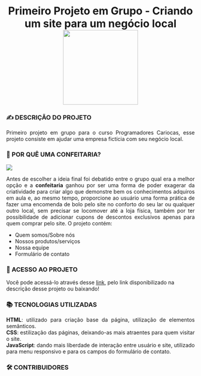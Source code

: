 <h1 align="center">Primeiro Projeto em Grupo - Criando um site para um negócio local<br>
<img src="https://64.media.tumblr.com/3c8c2e7b8248eb784a076139bc836a06/519a38f0bf36ec51-f0/s2048x3072/3c818c6eec9db218a0dc987e97e28e92a7b50131.pnj" width="200" height="200"></h1>

<h3>&#9997; DESCRIÇÃO DO PROJETO</h3>
<p align="justify">
Primeiro projeto em grupo para o curso Programadores Cariocas, esse projeto consiste em ajudar uma empresa fictícia com seu negócio local.</p>
<h3>&#127856; POR QUÊ UMA CONFEITARIA?</h3>
<img src="https://64.media.tumblr.com/902c8f6f2d54ebc6b6927c8c093c6599/1cef3dc0c99d3b39-5e/s2048x3072/79c3f1de425ceea59a16d751c683ed4a02596580.pnj">
<p align="justify">Antes de escolher a ideia final foi debatido entre o grupo qual era a melhor opção e a <strong>confeitaria</strong> ganhou por ser uma forma de poder exagerar da criatividade para criar algo que demonstre bem os conhecimentos adquiros em aula e, ao mesmo tempo, proporcione ao usuário uma forma prática de fazer uma encomenda de bolo pelo site no conforto do seu lar ou qualquer outro local, sem precisar se locomover até a loja física, também por ter possibilidade de adicionar cupons de descontos exclusivos apenas para quem comprar pelo site.
O projeto contém:
<ul><li>Quem somos/Sobre nós<br>
<li>Nossos produtos/serviços<br>
<li>Nossa equipe
<li>Formulário de contato<br>
</li></ul></p>

<h3>📁 ACESSO AO PROJETO</h3>
Você pode acessá-lo através desse <a href="https://daysecampos.github.io/boloDeCake/">link</a>, pelo link disponibilizado na descrição desse projeto ou baixando!
<h3>&#128218; TECNOLOGIAS UTILIZADAS</h3>
<p align="justify"><strong>HTML</strong>: utilizado para criação base da página, utilização de elementos semânticos.<br>
<strong>CSS</strong>: estilização das páginas, deixando-as mais atraentes para quem visitar o site.<br>
<strong>JavaScript</strong>: dando mais liberdade de interação entre usuário e site, utilizado para menu responsivo e para os campos do formulário de contato.</p>

<h3>&#128736; CONTRIBUIDORES</h3>
<p align="justify"></p>
